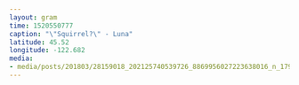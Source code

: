 ```yaml
---
layout: gram
time: 1520550777
caption: "\"Squirrel?\" - Luna"
latitude: 45.52
longitude: -122.682
media:
- media/posts/201803/28159018_202125740539726_8869956027223638016_n_17929319569003596.jpg
---
```

